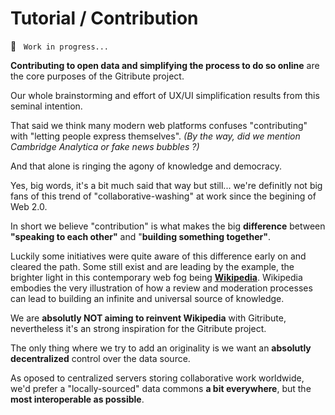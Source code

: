 
# Tutorial / Contribution

🚧  &nbsp; `Work in progress...`

**Contributing to open data and simplifying the process to do so online** are the core purposes of the Gitribute project.

Our whole brainstorming and effort of UX/UI simplification results from this seminal intention.

That said we think many modern web platforms confuses "contributing" with "letting people express themselves". _(By the way, did we mention Cambridge Analytica or fake news bubbles ?)_

And that alone is ringing the agony of knowledge and democracy.

Yes, big words, it's a bit much said that way but still... we're definitly not big fans of this trend of "collaborative-washing" at work since the begining of Web 2.0.

In short we believe "contribution" is what makes the big **difference** between **"speaking to each other"** and "**building something together"**.

Luckily some initiatives were quite aware of this difference early on and cleared the path. Some still exist and are leading by the example, the brighter light in this contemporary web fog being **[Wikipedia](https://www.wikipedia.org/)**. Wikipedia embodies the very illustration of how a review and moderation processes can lead to building an infinite and universal source of knowledge.

We are **absolutly NOT aiming to reinvent Wikipedia** with Gitribute, nevertheless it's an strong inspiration for the Gitribute project.

The only thing where we try to add an originality is we want an **absolutly decentralized** control over the data source. 

As oposed to centralized servers storing collaborative work worldwide, we'd prefer a "locally-sourced" data commons **a bit everywhere**, but the **most interoperable as possible**.
